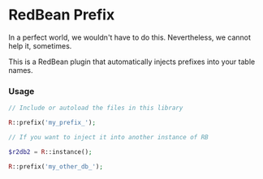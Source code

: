 RedBean Prefix
==============

In a perfect world, we wouldn't have to do this. Nevertheless, we cannot help
it, sometimes.

This is a RedBean plugin that automatically injects prefixes into your table
names.

### Usage

```php
// Include or autoload the files in this library

R::prefix('my_prefix_');

// If you want to inject it into another instance of RB

$r2db2 = R::instance();

R::prefix('my_other_db_');
```
